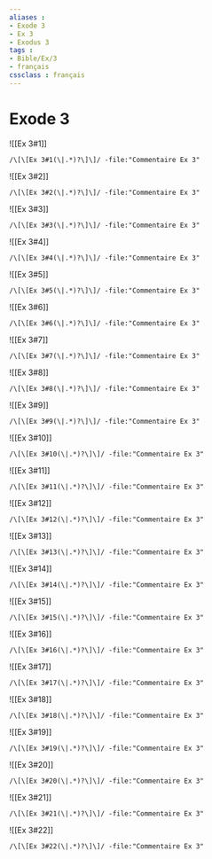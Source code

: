 ```yaml
---
aliases : 
- Exode 3
- Ex 3
- Exodus 3
tags : 
- Bible/Ex/3
- français
cssclass : français
---
```


# Exode 3

![[Ex 3#1]]

```query
/\[\[Ex 3#1(\|.*)?\]\]/ -file:"Commentaire Ex 3"
```

![[Ex 3#2]]

```query
/\[\[Ex 3#2(\|.*)?\]\]/ -file:"Commentaire Ex 3"
```

![[Ex 3#3]]

```query
/\[\[Ex 3#3(\|.*)?\]\]/ -file:"Commentaire Ex 3"
```

![[Ex 3#4]]

```query
/\[\[Ex 3#4(\|.*)?\]\]/ -file:"Commentaire Ex 3"
```

![[Ex 3#5]]

```query
/\[\[Ex 3#5(\|.*)?\]\]/ -file:"Commentaire Ex 3"
```

![[Ex 3#6]]

```query
/\[\[Ex 3#6(\|.*)?\]\]/ -file:"Commentaire Ex 3"
```

![[Ex 3#7]]

```query
/\[\[Ex 3#7(\|.*)?\]\]/ -file:"Commentaire Ex 3"
```

![[Ex 3#8]]

```query
/\[\[Ex 3#8(\|.*)?\]\]/ -file:"Commentaire Ex 3"
```

![[Ex 3#9]]

```query
/\[\[Ex 3#9(\|.*)?\]\]/ -file:"Commentaire Ex 3"
```

![[Ex 3#10]]

```query
/\[\[Ex 3#10(\|.*)?\]\]/ -file:"Commentaire Ex 3"
```

![[Ex 3#11]]

```query
/\[\[Ex 3#11(\|.*)?\]\]/ -file:"Commentaire Ex 3"
```

![[Ex 3#12]]

```query
/\[\[Ex 3#12(\|.*)?\]\]/ -file:"Commentaire Ex 3"
```

![[Ex 3#13]]

```query
/\[\[Ex 3#13(\|.*)?\]\]/ -file:"Commentaire Ex 3"
```

![[Ex 3#14]]

```query
/\[\[Ex 3#14(\|.*)?\]\]/ -file:"Commentaire Ex 3"
```

![[Ex 3#15]]

```query
/\[\[Ex 3#15(\|.*)?\]\]/ -file:"Commentaire Ex 3"
```

![[Ex 3#16]]

```query
/\[\[Ex 3#16(\|.*)?\]\]/ -file:"Commentaire Ex 3"
```

![[Ex 3#17]]

```query
/\[\[Ex 3#17(\|.*)?\]\]/ -file:"Commentaire Ex 3"
```

![[Ex 3#18]]

```query
/\[\[Ex 3#18(\|.*)?\]\]/ -file:"Commentaire Ex 3"
```

![[Ex 3#19]]

```query
/\[\[Ex 3#19(\|.*)?\]\]/ -file:"Commentaire Ex 3"
```

![[Ex 3#20]]

```query
/\[\[Ex 3#20(\|.*)?\]\]/ -file:"Commentaire Ex 3"
```

![[Ex 3#21]]

```query
/\[\[Ex 3#21(\|.*)?\]\]/ -file:"Commentaire Ex 3"
```

![[Ex 3#22]]

```query
/\[\[Ex 3#22(\|.*)?\]\]/ -file:"Commentaire Ex 3"
```

